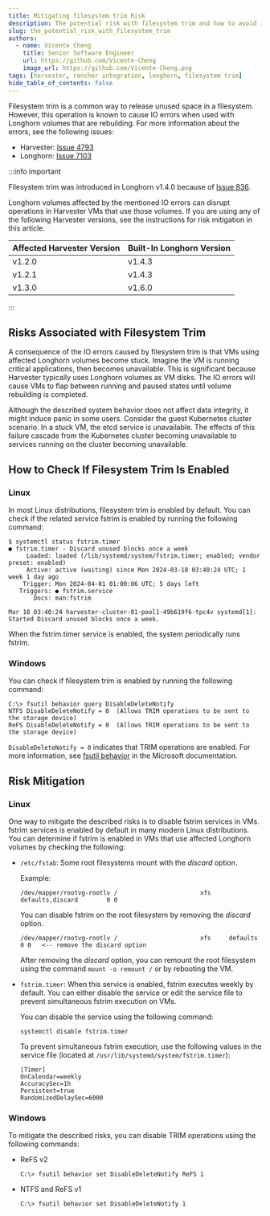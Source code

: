 ```yaml
---
title: Mitigating filesystem trim Risk
description: The potential risk with filesystem trim and how to avoid it
slug: the_potential_risk_with_filesystem_trim
authors:
  - name: Vicente Cheng
    title: Senior Software Engineer
    url: https://github.com/Vicente-Cheng
    image_url: https://github.com/Vicente-Cheng.png
tags: [harvester, rancher integration, longhorn, filesystem trim]
hide_table_of_contents: false
---
```


Filesystem trim is a common way to release unused space in a filesystem. However, this operation is known to cause IO errors when used with Longhorn volumes that are rebuilding. For more information about the errors, see the following issues:

- Harvester: [Issue 4793](https://github.com/harvester/harvester/issues/4739)
- Longhorn: [Issue 7103](https://github.com/longhorn/longhorn/issues/7103)

:::info important

Filesystem trim was introduced in Longhorn v1.4.0 because of [Issue 836](https://github.com/longhorn/longhorn/issues/836).

Longhorn volumes affected by the mentioned IO errors can disrupt operations in Harvester VMs that use those volumes. If you are using any of the following Harvester versions, see the instructions for risk mitigation in this article.

| Affected Harvester Version | Built-In Longhorn Version |
|----------------------------|---------------------------|
| v1.2.0                     | v1.4.3                    |
| v1.2.1                     | v1.4.3                    | 
| v1.3.0                     | v1.6.0                    | 

:::

## Risks Associated with Filesystem Trim

A consequence of the IO errors caused by filesystem trim is that VMs using affected Longhorn volumes become stuck. Imagine the VM is running critical applications, then becomes unavailable. This is significant because Harvester typically uses Longhorn volumes as VM disks. The IO errors will cause VMs to flap between running and paused states until volume rebuilding is completed.

Although the described system behavior does not affect data integrity, it might induce panic in some users. Consider the guest Kubernetes cluster scenario. In a stuck VM, the etcd service is unavailable. The effects of this failure cascade from the Kubernetes cluster becoming unavailable to services running on the cluster becoming unavailable.

## How to Check If Filesystem Trim Is Enabled

### Linux

In most Linux distributions, filesystem trim is enabled by default. You can check if the related service fstrim is enabled by running the following command:


```
$ systemctl status fstrim.timer
● fstrim.timer - Discard unused blocks once a week
     Loaded: loaded (/lib/systemd/system/fstrim.timer; enabled; vendor preset: enabled)
     Active: active (waiting) since Mon 2024-03-18 03:40:24 UTC; 1 week 1 day ago
    Trigger: Mon 2024-04-01 01:00:06 UTC; 5 days left
   Triggers: ● fstrim.service
       Docs: man:fstrim

Mar 18 03:40:24 harvester-cluster-01-pool1-49b619f6-tpc4v systemd[1]: Started Discard unused blocks once a week.
```

When the fstrim.timer service is enabled, the system periodically runs fstrim.

### Windows

You can check if filesystem trim is enabled by running the following command:

```
C:\> fsutil behavior query DisableDeleteNotify
NTFS DisableDeleteNotify = 0  (Allows TRIM operations to be sent to the storage device)
ReFS DisableDeleteNotify = 0  (Allows TRIM operations to be sent to the storage device)
```

`DisableDeleteNotify = 0` indicates that TRIM operations are enabled. For more information, see [fsutil behavior](https://docs.microsoft.com/en-us/windows-server/administration/windows-commands/fsutil-behavior) in the Microsoft documentation.

## Risk Mitigation

### Linux

One way to mitigate the described risks is to disable fstrim services in VMs. fstrim services is enabled by default in many modern Linux distributions.
You can determine if fstrim is enabled in VMs that use affected Longhorn volumes by checking the following:

  - `/etc/fstab`: Some root filesystems mount with the *discard* option.

    Example:
    ```
    /dev/mapper/rootvg-rootlv /                       xfs     defaults,discard        0 0
    ```
    
    You can disable fstrim on the root filesystem by removing the *discard* option.
    ```
    /dev/mapper/rootvg-rootlv /                       xfs     defaults        0 0   <-- remove the discard option
    ```
    
    After removing the *discard* option, you can remount the root filesystem using the command `mount -o remount /` or by rebooting the VM.

  - `fstrim.timer`: When this service is enabled, fstrim executes weekly by default. You can either disable the service or edit the service file to prevent simultaneous fstrim execution on VMs.

    You can disable the service using the following command:
    ```
    systemctl disable fstrim.timer
    ```

    To prevent simultaneous fstrim execution, use the following values in the service file (located at `/usr/lib/systemd/system/fstrim.timer`):
    ```
    [Timer]
    OnCalendar=weekly
    AccuracySec=1h
    Persistent=true
    RandomizedDelaySec=6000
    ```

### Windows

To mitigate the described risks, you can disable TRIM operations using the following commands:

- ReFS v2
    ```
    C:\> fsutil behavior set DisableDeleteNotify ReFS 1
    ```

- NTFS and ReFS v1
    ```
    C:\> fsutil behavior set DisableDeleteNotify 1
    ```